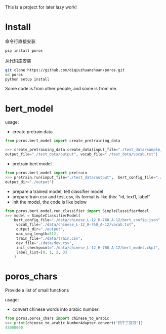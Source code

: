 
This is a project for later lazy work!


# Install
命令行直接安装
```bash
pip install poros
```
从代码库安装
```bash
git clone https://github.com/diqiuzhuanzhuan/poros.git
cd poros
python setup install
```


Some code is from other people, and some is from me.

# bert_model
usage:
- create pretrain data
```python
from poros.bert_model import create_pretraining_data

>>> create_pretraining_data.create_data(input_file="./test_data/sample_text.txt",
output_file="./test_data/output", vocab_file="./test_data/vocab.txt")

```
- pretrain bert model
```python
from poros.bert_model import pretrain
>>> pretrain.run(input_file="./test_data/output",  bert_config_file="./test_data/bert_config.json", 
output_dir="./output")

```

- prepare a trained model, tell classifier model
- prepare train.csv and test.csv, its format is like this: "id, text1, label"
- init the model, the code is like below
````python
from poros.bert_model.run_classifier import SimpleClassifierModel
>>> model = SimpleClassifierModel(
    bert_config_file="./data/chinese_L-12_H-768_A-12/bert_config.json",      
     vocab_file="./data/chinese_L-12_H-768_A-12/vocab.txt",                   
     output_dir="./output",                                                   
     max_seq_length=512,                                                      
     train_file="./data/train.csv",                                           
     dev_file="./data/dev.csv",                                               
     init_checkpoint="./data/chinese_L-12_H-768_A-12/bert_model.ckpt",        
     label_list=[0, 1, 2, 3]                                                  
    )
````
    
  
# poros_chars
Provide a list of small functions

usage:
- convert chinese words into arabic number:
```python
from poros.poros_chars import chinese_to_arabic
>>> print(chinese_to_arabic.NumberAdapter.convert("四千三百万"))
43000000

```


